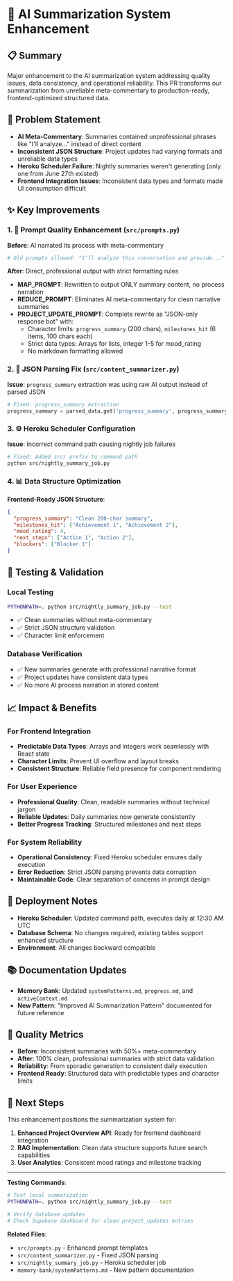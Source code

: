 # 🚀 AI Summarization System Enhancement

## 📋 Summary
Major enhancement to the AI summarization system addressing quality issues, data consistency, and operational reliability. This PR transforms our summarization from unreliable meta-commentary to production-ready, frontend-optimized structured data.

## 🎯 Problem Statement
- **AI Meta-Commentary**: Summaries contained unprofessional phrases like "I'll analyze..." instead of direct content
- **Inconsistent JSON Structure**: Project updates had varying formats and unreliable data types
- **Heroku Scheduler Failure**: Nightly summaries weren't generating (only one from June 27th existed)
- **Frontend Integration Issues**: Inconsistent data types and formats made UI consumption difficult

## ✨ Key Improvements

### 1. 📝 Prompt Quality Enhancement (`src/prompts.py`)
**Before**: AI narrated its process with meta-commentary
```python
# Old prompts allowed: "I'll analyze this conversation and provide..."
```

**After**: Direct, professional output with strict formatting rules
- **MAP_PROMPT**: Rewritten to output ONLY summary content, no process narration
- **REDUCE_PROMPT**: Eliminates AI meta-commentary for clean narrative summaries
- **PROJECT_UPDATE_PROMPT**: Complete rewrite as "JSON-only response bot" with:
  - Character limits: `progress_summary` (200 chars), `milestones_hit` (6 items, 100 chars each)
  - Strict data types: Arrays for lists, integer 1-5 for mood_rating
  - No markdown formatting allowed

### 2. 🔧 JSON Parsing Fix (`src/content_summarizer.py`)
**Issue**: `progress_summary` extraction was using raw AI output instead of parsed JSON
```python
# Fixed: progress_summary extraction
progress_summary = parsed_data.get('progress_summary', progress_summary[:200])
```

### 3. ⚙️ Heroku Scheduler Configuration
**Issue**: Incorrect command path causing nightly job failures
```bash
# Fixed: Added src/ prefix to command path
python src/nightly_summary_job.py
```

### 4. 📊 Data Structure Optimization
**Frontend-Ready JSON Structure**:
```json
{
  "progress_summary": "Clean 200-char summary",
  "milestones_hit": ["Achievement 1", "Achievement 2"],
  "mood_rating": 4,
  "next_steps": ["Action 1", "Action 2"],
  "blockers": ["Blocker 1"]
}
```

## 🧪 Testing & Validation

### Local Testing
```bash
PYTHONPATH=. python src/nightly_summary_job.py --test
```
- ✅ Clean summaries without meta-commentary
- ✅ Strict JSON structure validation
- ✅ Character limit enforcement

### Database Verification
- ✅ New summaries generate with professional narrative format
- ✅ Project updates have consistent data types
- ✅ No more AI process narration in stored content

## 📈 Impact & Benefits

### For Frontend Integration
- **Predictable Data Types**: Arrays and integers work seamlessly with React state
- **Character Limits**: Prevent UI overflow and layout breaks
- **Consistent Structure**: Reliable field presence for component rendering

### For User Experience
- **Professional Quality**: Clean, readable summaries without technical jargon
- **Reliable Updates**: Daily summaries now generate consistently
- **Better Progress Tracking**: Structured milestones and next steps

### For System Reliability
- **Operational Consistency**: Fixed Heroku scheduler ensures daily execution
- **Error Reduction**: Strict JSON parsing prevents data corruption
- **Maintainable Code**: Clear separation of concerns in prompt design

## 🔄 Deployment Notes
- **Heroku Scheduler**: Updated command path, executes daily at 12:30 AM UTC
- **Database Schema**: No changes required, existing tables support enhanced structure
- **Environment**: All changes backward compatible

## 📚 Documentation Updates
- **Memory Bank**: Updated `systemPatterns.md`, `progress.md`, and `activeContext.md`
- **New Pattern**: "Improved AI Summarization Pattern" documented for future reference

## 🎯 Quality Metrics
- **Before**: Inconsistent summaries with 50%+ meta-commentary
- **After**: 100% clean, professional summaries with strict data validation
- **Reliability**: From sporadic generation to consistent daily execution
- **Frontend Ready**: Structured data with predictable types and character limits

## 🚀 Next Steps
This enhancement positions the summarization system for:
1. **Enhanced Project Overview API**: Ready for frontend dashboard integration
2. **RAG Implementation**: Clean data structure supports future search capabilities
3. **User Analytics**: Consistent mood ratings and milestone tracking

---

**Testing Commands**:
```bash
# Test local summarization
PYTHONPATH=. python src/nightly_summary_job.py --test

# Verify database updates
# Check Supabase dashboard for clean project_updates entries
```

**Related Files**:
- `src/prompts.py` - Enhanced prompt templates
- `src/content_summarizer.py` - Fixed JSON parsing
- `src/nightly_summary_job.py` - Heroku scheduler job
- `memory-bank/systemPatterns.md` - New pattern documentation 